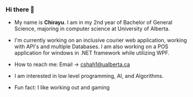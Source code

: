 ### Hi there 👋
- My name is **Chirayu**. I am in my 2nd year of Bachelor of General Science, majoring in computer science at University of Alberta.

- I'm currently working on an inclusive courier web application, working with API's and multiple Databases. I am also working on a POS application for windows in .NET framework while utilizing WPF. 

- How to reach me: Email -> cshah1@ualberta.ca

- I am interested in low level programming, AI, and Algorithms.

- Fun fact: I like working out and gaming
